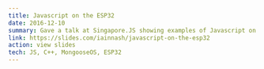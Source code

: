```yaml
---
title: Javascript on the ESP32
date: 2016-12-10
summary: Gave a talk at Singapore.JS showing examples of Javascript on the ESP32 board using the Mongoose OS and javascript. Included an example of a working web server at the end of the talk that published the temperature.
link: https://slides.com/iainnash/javascript-on-the-esp32
action: view slides
tech: JS, C++, MongooseOS, ESP32
---
```

